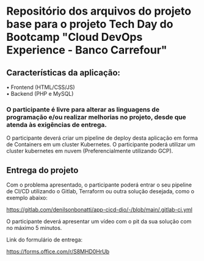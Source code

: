 <h1>Repositório dos arquivos do projeto base para o projeto Tech Day do Bootcamp "Cloud DevOps Experience - Banco Carrefour"</h1>

<h2>Características da aplicação:</h2> 

•	Frontend (HTML/CSS/JS)<br>
•	Backend (PHP e MySQL)

<h3>O participante é livre para alterar as linguagens de programação e/ou realizar melhorias no projeto, desde que atenda às exigências de entrega.</h3>

O participante deverá criar um pipeline de deploy desta aplicação em forma de Containers em um cluster Kubernetes. O participante poderá utilizar um cluster
kubernetes em nuvem (Preferencialmente utilizando GCP).

<h2>Entrega do projeto</h2>

Com o problema apresentado, o participante poderá entrar o seu pipeline de CI/CD utilizando o Gitlab, Terraform ou outra solução desejada, como o exemplo abaixo:

https://gitlab.com/denilsonbonatti/app-cicd-dio/-/blob/main/.gitlab-ci.yml

O participante deverá apresentar um vídeo com o pit da sua solução com no máximo 5 minutos.

Link do formulário de entrega:

https://forms.office.com/r/S8MHD0HrUb

